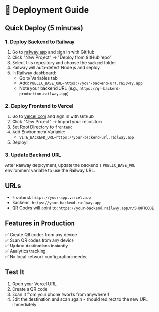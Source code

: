 # 🚀 Deployment Guide

## Quick Deploy (5 minutes)

### 1. Deploy Backend to Railway
1. Go to [railway.app](https://railway.app) and sign in with GitHub
2. Click "New Project" → "Deploy from GitHub repo"
3. Select this repository and choose the `backend` folder
4. Railway will auto-detect Node.js and deploy
5. In Railway dashboard:
   - Go to Variables tab
   - Add: `PUBLIC_BASE_URL=https://your-backend-url.railway.app`
   - Note your backend URL (e.g., `https://qr-backend-production.railway.app`)

### 2. Deploy Frontend to Vercel
1. Go to [vercel.com](https://vercel.com) and sign in with GitHub
2. Click "New Project" → Import your repository
3. Set Root Directory to `frontend`
4. Add Environment Variable:
   - `VITE_BACKEND_URL=https://your-backend-url.railway.app`
5. Deploy!

### 3. Update Backend URL
After Railway deployment, update the backend's `PUBLIC_BASE_URL` environment variable to use the Railway URL.

## URLs
- Frontend: `https://your-app.vercel.app`
- Backend: `https://your-backend.railway.app`
- QR Codes will point to: `https://your-backend.railway.app/r/SHORTCODE`

## Features in Production
✅ Create QR codes from any device  
✅ Scan QR codes from any device  
✅ Update destinations instantly  
✅ Analytics tracking  
✅ No local network configuration needed  

## Test It
1. Open your Vercel URL
2. Create a QR code
3. Scan it from your phone (works from anywhere!)
4. Edit the destination and scan again - should redirect to the new URL immediately